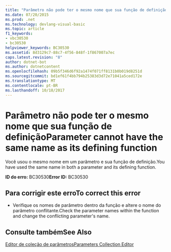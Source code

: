 ```yaml
---
title: "Parâmetro não pode ter o mesmo nome que sua função de definição"
ms.date: 07/20/2015
ms.prod: .net
ms.technology: devlang-visual-basic
ms.topic: article
f1_keywords:
- vbc30530
- bc30530
helpviewer_keywords: BC30530
ms.assetid: 8d3129c7-88c7-4f56-848f-1f867007a7ec
caps.latest.revision: "8"
author: dotnet-bot
ms.author: dotnetcontent
ms.openlocfilehash: 09b5f346d6f92a1474f071ff8131b0b019d8251d
ms.sourcegitcommit: bd1ef61f4bb794b25383d3d72e71041a5ced172e
ms.translationtype: MT
ms.contentlocale: pt-BR
ms.lasthandoff: 10/18/2017
---
```

# <a name="parameter-cannot-have-the-same-name-as-its-defining-function"></a><span data-ttu-id="3d1c9-102">Parâmetro não pode ter o mesmo nome que sua função de definição</span><span class="sxs-lookup"><span data-stu-id="3d1c9-102">Parameter cannot have the same name as its defining function</span></span>
<span data-ttu-id="3d1c9-103">Você usou o mesmo nome em um parâmetro e sua função de definição.</span><span class="sxs-lookup"><span data-stu-id="3d1c9-103">You have used the same name in both a parameter and its defining function.</span></span>  
  
 <span data-ttu-id="3d1c9-104">**ID do erro:** BC30530</span><span class="sxs-lookup"><span data-stu-id="3d1c9-104">**Error ID:** BC30530</span></span>  
  
## <a name="to-correct-this-error"></a><span data-ttu-id="3d1c9-105">Para corrigir este erro</span><span class="sxs-lookup"><span data-stu-id="3d1c9-105">To correct this error</span></span>  
  
-   <span data-ttu-id="3d1c9-106">Verifique os nomes de parâmetro dentro da função e altere o nome do parâmetro conflitante.</span><span class="sxs-lookup"><span data-stu-id="3d1c9-106">Check the parameter names within the function and change the conflicting parameter's name.</span></span>  
  
## <a name="see-also"></a><span data-ttu-id="3d1c9-107">Consulte também</span><span class="sxs-lookup"><span data-stu-id="3d1c9-107">See Also</span></span>  
 [<span data-ttu-id="3d1c9-108">Editor de coleção de parâmetros</span><span class="sxs-lookup"><span data-stu-id="3d1c9-108">Parameters Collection Editor</span></span>](http://msdn.microsoft.com/en-us/21dfaead-aed8-4eb3-bab2-a99ca14ace03)
